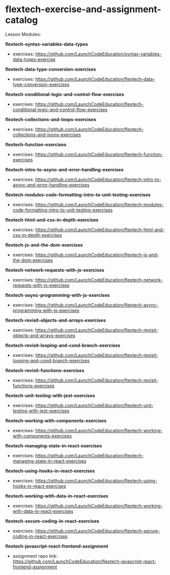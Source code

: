 # flextech-exercise-and-assignment-catalog

Lesson Modules:

**flextech-syntax-variables-data-types**
- exercises: https://github.com/LaunchCodeEducation/syntax-variables-data-types-exercise

**flextech-data-type-conversion-exercises**
- exercises: https://github.com/LaunchCodeEducation/flextech-data-type-conversion-exercises

**flextech-conditional-logic-and-control-flow-exercises**
- exercises: https://github.com/LaunchCodeEducation/flextech-conditional-logic-and-control-flow-exercises

**flextech-collections-and-loops-exercises**
- exercises: https://github.com/LaunchCodeEducation/flextech-collections-and-loops-exercises

**flextech-function-exercises**
- exercises: https://github.com/LaunchCodeEducation/flextech-function-exercises

**flextech-intro-to-async-and-error-handling-exercises**
- exercises: https://github.com/LaunchCodeEducation/flextech-intro-to-async-and-error-handling-exercises

**flextech-modules-code-formatting-intro-to-unit-testing-exercises**
- exercises: https://github.com/LaunchCodeEducation/flextech-modules-code-formatting-intro-to-unit-testing-exercises

**flextech-html-and-css-in-depth-exercises**
- exercises: https://github.com/LaunchCodeEducation/flextech-html-and-css-in-depth-exercises

**flextech-js-and-the-dom-exercises**
- exercises: https://github.com/LaunchCodeEducation/flextech-js-and-the-dom-exercises

**flextech-network-requests-with-js-exercises**
- exercises: https://github.com/LaunchCodeEducation/flextech-network-requests-with-js-exercises

**flextech-async-programming-with-js-exercises**
- exercises: https://github.com/LaunchCodeEducation/flextech-async-programming-with-js-exercises

**flextech-revisit-objects-and-arrays-exercises**
- exercises: https://github.com/LaunchCodeEducation/flextech-revisit-objects-and-arrays-exercises

**flextech-revisit-looping-and-cond-branch-exercises**
- exercises: https://github.com/LaunchCodeEducation/flextech-revisit-looping-and-cond-branch-exercises

**flextech-revisit-functions-exercises**
- exercises: https://github.com/LaunchCodeEducation/flextech-revisit-functions-exercises

**flextech-unit-testing-with-jest-exercises**
- exercises: https://github.com/LaunchCodeEducation/flextech-unit-testing-with-jest-exercises

**flextech-working-with-components-exercises**
- exercises: https://github.com/LaunchCodeEducation/flextech-working-with-components-exercises

**flextech-managing-state-in-react-exercises**
- exercises: https://github.com/LaunchCodeEducation/flextech-managing-state-in-react-exercises

**flextech-using-hooks-in-react-exercises**
- exercises: https://github.com/LaunchCodeEducation/flextech-using-hooks-in-react-exercises

**flextech-working-with-data-in-react-exercises**
- exercises: https://github.com/LaunchCodeEducation/flextech-working-with-data-in-react-exercises

**flextech-secure-coding-in-react-exercises**
- exercises: https://github.com/LaunchCodeEducation/flextech-secure-coding-in-react-exercises

**flextech-javascript-react-frontend-assignment**
- assignment repo link: https://github.com/LaunchCodeEducation/flextech-javascript-react-frontend-assignment

